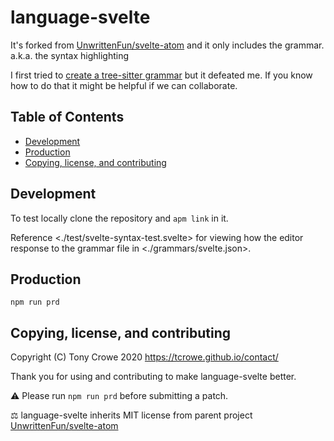 # language-svelte

It's forked from [UnwrittenFun/svelte-atom](https://github.com/UnwrittenFun/svelte-atom) and it only includes the grammar. a.k.a. the syntax highlighting

I first tried to [create a tree-sitter grammar](https://flight-manual.atom.io/hacking-atom/sections/creating-a-grammar/) but it defeated me. If you know how to do that it might be helpful if we can collaborate.

## Table of Contents

+ [Development](#development)
+ [Production](#production)
+ [Copying, license, and contributing](#copying-license-and-contributing)

## Development

To test locally clone the repository and `apm link` in it.

Reference &lt;./test/svelte-syntax-test.svelte> for viewing how the editor response to the grammar file in &lt;./grammars/svelte.json>.

## Production

`npm run prd`

## Copying, license, and contributing

Copyright (C) Tony Crowe 2020 <https://tcrowe.github.io/contact/>

Thank you for using and contributing to make language-svelte better.

⚠️ Please run `npm run prd` before submitting a patch.

⚖️ language-svelte inherits MIT license from parent project [UnwrittenFun/svelte-atom](https://github.com/UnwrittenFun/svelte-atom)
